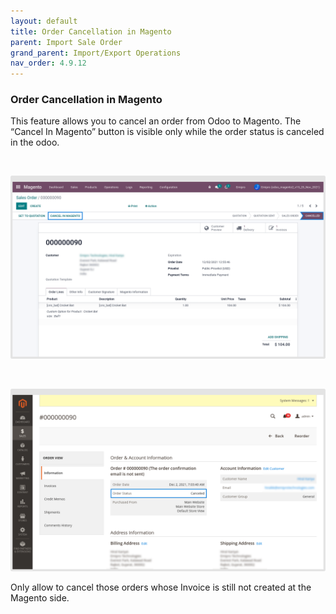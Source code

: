 ```yaml
---
layout: default
title: Order Cancellation in Magento
parent: Import Sale Order
grand_parent: Import/Export Operations
nav_order: 4.9.12
---
```


### Order Cancellation in Magento



This feature allows you to cancel an order from Odoo to Magento. The “Cancel In Magento” button is visible only while the order status is canceled in the odoo.


 


![](./images/4-9-12-1.png)


 


![](./images/4-9-12-2.png)



Only allow to cancel those orders whose Invoice is still not created at the Magento side. 




